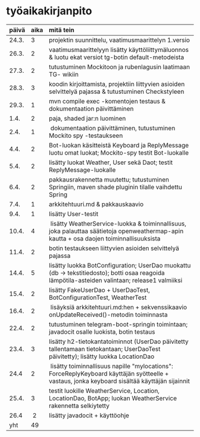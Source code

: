 # **työaikakirjanpito**
| päivä | aika | mitä tein |
| :----- | :---- | :--------- |
| 24.3. | 3 | projektin suunnittelu, vaatimusmaarittelyn 1.versio |
| 26.3. | 2 | vaatimusmaarittelyyn lisätty käyttöliittymäluonnos & luotu ekat versiot tg-botin default-metodeista |
| 27.3. | 2 | tutustuminen Mockitoon ja rubenlagusin laatimaan TG- wikiin |
| 28.3. | 3 | koodin kirjoittamista, projektiin liittyvien asioiden selvittelyä pajassa & tutustuminen Checkstyleen |
| 29.3. | 1 | mvn compile exec -komentojen testaus & dokumentaation päivittäminen |
| 1.4. | 2 | paja, shaded jar:n luominen |
| 2.4. | 1 | dokumentaation päivittäminen, tutustuminen Mockito spy -testaukseen |
| 4.4. | 2 | Bot-luokan käsitteistä Keyboard ja ReplyMessage luotu omat luokat; Mockito-spy testit Bot-luokalle |  
| 5.4. | 2 | lisätty luokat Weather, User sekä Daot; testit ReplyMessage-luokalle |
| 6.4. | 2 | pakkausrakennetta muutettu; tutustuminen Springiin, maven shade pluginin tilalle vaihdettu Spring |   
| 7.4. | 1 | arkkitehtuuri.md & pakkauskaavio |
| 9.4. | 1 | lisätty User-testit |
| 10.4. | 4 | lisätty WeatherService-luokka & toiminnallisuus, joka palauttaa säätietoja openweathermap-apin kautta + osa daojen toiminnallisuuksista |  
| 11.4. | 2 | botin testaukseen liittyvien asioiden selvittelyä pajassa |
| 14.4. | 5 | lisätty luokka BotConfiguration; UserDao muokattu (db -> tekstitiedosto); botti osaa reagoida lämpötila-asteiden valintaan; release1 valmiiksi | 
| 15.4. | 2 | lisätty FakeUserDao + UserDaoTest, BotConfigurationTest, WeatherTest | 
| 16.4. | 2 | lisäyksiä arkkitehtuuri.md:hen + sekvenssikaavio onUpdateReceived()-metodin toiminnasta |
| 22.4. | 2 | tutustuminen telegram-boot-springin toimintaan; javadocit osalle luokista, botin testaus |
| 23.4. | 3 | lisätty h2-tietokantatoiminnot (UserDao päivitetty tallentamaan tietokantaan; UserDaoTest päivitetty); lisätty luokka LocationDao |  
| 24.4 | 2 | lisätty toiminnallisuus napille "mylocations": ForceReplyKeyboard käyttäjän syötteelle + vastaus, jonka keyboard sisältää käyttäjän sijainnit |
| 25.4.| 3 | testit luokille WeatherService, Location, LocationDao, BotApp; luokan WeatherService rakennetta selkiytetty
| 26.4 | 2 | lisätty javadocit + käyttöohje |
| yht | 49 |  |

